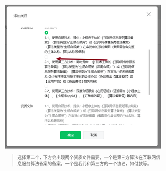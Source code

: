 ![1727342979697](images/深度合成-ai对话类目/1727342979697.png)

> 选择第二个，下方会出现两个资质文件需要，一个是第三方算法在互联网信息服务算法备案的备案，一个是我们和第三方的一个协议，如付款等。
